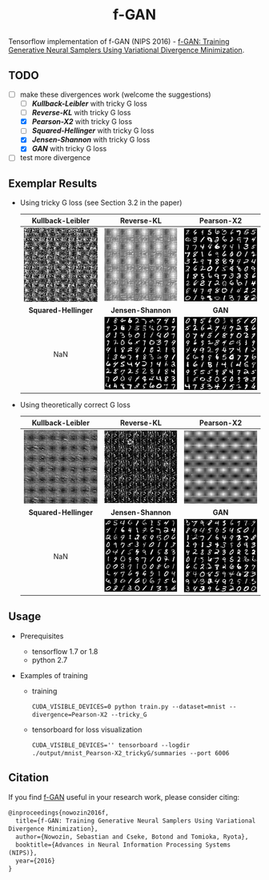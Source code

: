# <p align="center"> f-GAN </p>

Tensorflow implementation of f-GAN (NIPS 2016) - [f-GAN: Training Generative Neural Samplers Using Variational Divergence Minimization](https://arxiv.org/abs/1606.00709).

## TODO

- [ ] make these divergences work (welcome the suggestions)
    - [ ] ***Kullback-Leibler*** with tricky G loss
    - [ ] ***Reverse-KL*** with tricky G loss
    - [x] ***Pearson-X2*** with tricky G loss
    - [ ] ***Squared-Hellinger*** with tricky G loss
    - [x] ***Jensen-Shannon*** with tricky G loss
    - [x] ***GAN*** with tricky G loss
- [ ] test more divergence

## Exemplar Results

- Using tricky G loss (see Section 3.2 in the paper)

    Kullback-Leibler                                | Reverse-KL                                    | Pearson-X2
    :---:                                           | :---:                                         | :---:
    <img src="./pics/Kullback-Leibler_trickyG.jpg"> | <img src="./pics/Reverse-KL_trickyG.jpg">     | <img src="./pics/Pearson-X2_trickyG.jpg">
    **Squared-Hellinger**                           | **Jensen-Shannon**                            | **GAN**
    NaN                                             | <img src="./pics/Jensen-Shannon_trickyG.jpg"> | <img src="./pics/GAN_trickyG.jpg">

- Using theoretically correct G loss

    Kullback-Leibler                                | Reverse-KL                                    | Pearson-X2
    :---:                                           | :---:                                         | :---:
    <img src="./pics/Kullback-Leibler_normalG.jpg"> | <img src="./pics/Reverse-KL_normalG.jpg">     | <img src="./pics/Pearson-X2_normalG.jpg">
    **Squared-Hellinger**                           | **Jensen-Shannon**                            | **GAN**
    NaN                                             | <img src="./pics/Jensen-Shannon_normalG.jpg"> | <img src="./pics/GAN_normalG.jpg">

## Usage

- Prerequisites
    - tensorflow 1.7 or 1.8
    - python 2.7


- Examples of training
    - training

        ```console
        CUDA_VISIBLE_DEVICES=0 python train.py --dataset=mnist --divergence=Pearson-X2 --tricky_G
        ```

    - tensorboard for loss visualization

        ```console
        CUDA_VISIBLE_DEVICES='' tensorboard --logdir ./output/mnist_Pearson-X2_trickyG/summaries --port 6006
        ```

## Citation
If you find [f-GAN](https://arxiv.org/abs/1606.00709) useful in your research work, please consider citing:

    @inproceedings{nowozin2016f,
      title={f-GAN: Training Generative Neural Samplers Using Variational Divergence Minimization},
      author={Nowozin, Sebastian and Cseke, Botond and Tomioka, Ryota},
      booktitle={Advances in Neural Information Processing Systems (NIPS)},
      year={2016}
    }